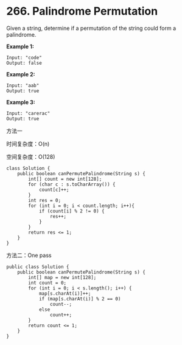 # 266. Palindrome Permutation

Given a string, determine if a permutation of the string could form a palindrome.

**Example 1:**

```text
Input: "code"
Output: false
```

**Example 2:**

```text
Input: "aab"
Output: true
```

**Example 3:**

```text
Input: "carerac"
Output: true
```

方法一

时间复杂度：O\(n\)

空间复杂度：O\(128\)

```text
class Solution {
    public boolean canPermutePalindrome(String s) {
        int[] count = new int[128];
        for (char c : s.toCharArray()) {
            count[c]++;
        }
        int res = 0;
        for (int i = 0; i < count.length; i++){
            if (count[i] % 2 != 0) {
                res++;
            }
        }
        return res <= 1;
    }
}
```

方法二：One pass

```text
public class Solution {
    public boolean canPermutePalindrome(String s) {
        int[] map = new int[128];
        int count = 0;
        for (int i = 0; i < s.length(); i++) {
            map[s.charAt(i)]++;
            if (map[s.charAt(i)] % 2 == 0)
                count--;
            else
                count++;
        }
        return count <= 1;
    }
}
```

